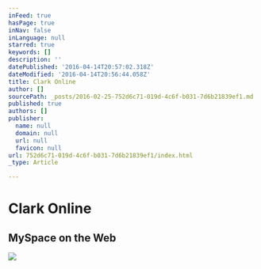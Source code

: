```yaml
---
inFeed: true
hasPage: true
inNav: false
inLanguage: null
starred: true
keywords: []
description: ''
datePublished: '2016-04-14T20:57:02.318Z'
dateModified: '2016-04-14T20:56:44.058Z'
title: Clark Online
author: []
sourcePath: _posts/2016-02-25-752d6c71-019d-4c6f-b031-7d6b21839ef1.md
published: true
authors: []
publisher:
  name: null
  domain: null
  url: null
  favicon: null
url: 752d6c71-019d-4c6f-b031-7d6b21839ef1/index.html
_type: Article

---
```

# Clark Online

## MySpace on the Web
![](https://the-grid-user-content.s3-us-west-2.amazonaws.com/3fb8399e-cd51-4423-a028-f4ae74308280.gif)